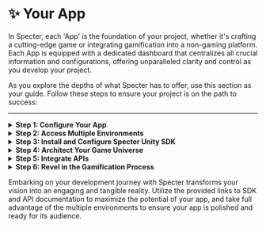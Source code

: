 # ✨ Your App

In Specter, each 'App' is the foundation of your project, whether it's crafting a cutting-edge game or integrating gamification into a non-gaming platform. Each App is equipped with a dedicated dashboard that centralizes all crucial information and configurations, offering unparalleled clarity and control as you develop your project.

As you explore the depths of what Specter has to offer, use this section as your guide. Follow these steps to ensure your project is on the path to success:

***

<details>

<summary><strong>Step 1: Configure Your App</strong></summary>

1. Begin by defining essential details such as the app's name, genre, and description.
2. Determine the geographical locations your app will cater to.
3. Upload relevant media: screenshots, videos, and instructional guides.

</details>

<details>

<summary><strong>Step 2: Access Multiple Environments</strong></summary>

Upon configuring your app, you'll gain access to multiple environments provided by Specter, including Development, Quality Assurance, and Production environments. This feature allows you to streamline your workflow by testing features and making necessary adjustments before rolling out your app in a production setting.

</details>

<details>

<summary><strong>Step 3: Install and Configure Specter Unity SDK</strong></summary>

1. Integrate Specter Unity SDK with your application. This allows for seamless communication between your app and Specter's backend.
2. Download and install the appropriate Specter Unity SDK version for your platform. Access the SDK documentation [here ](https://github.com/dirtcubeinteractive/SpecterSDK)for guidance.

</details>

<details>

<summary><strong>Step 4: Architect Your Game Universe</strong></summary>

Flesh out the various game elements:

1. **Economy:** Define currencies, items, bundles, and stores.
2. **Achievements:** Design tasks, missions, and more to engage users.
3. **Competitions:** Host tournaments, instant battles, and bracket-based contests.
4. **Leaderboards:** Foster healthy competition among users

</details>

<details>

<summary><strong>Step 5: Integrate APIs</strong></summary>

1. Capitalise on Specter's comprehensive APIs to expand functionality.&#x20;
2. Facilitate real-time responses to in-game actions, ensuring a dynamic and event-driven ecosystem.
3. Access the API documentation [here](https://doc.specterapp.xyz/) for detailed information.

</details>

<details>

<summary><strong>Step 6: Revel in the Gamification Process</strong></summary>

With all components in place, your app is now supercharged with engaging game mechanics. Monitor user interaction, draw insights, and refine for perfection.

</details>

Embarking on your development journey with Specter transforms your vision into an engaging and tangible reality. Utilize the provided links to SDK and API documentation to maximize the potential of your app, and take full advantage of the multiple environments to ensure your app is polished and ready for its audience.
